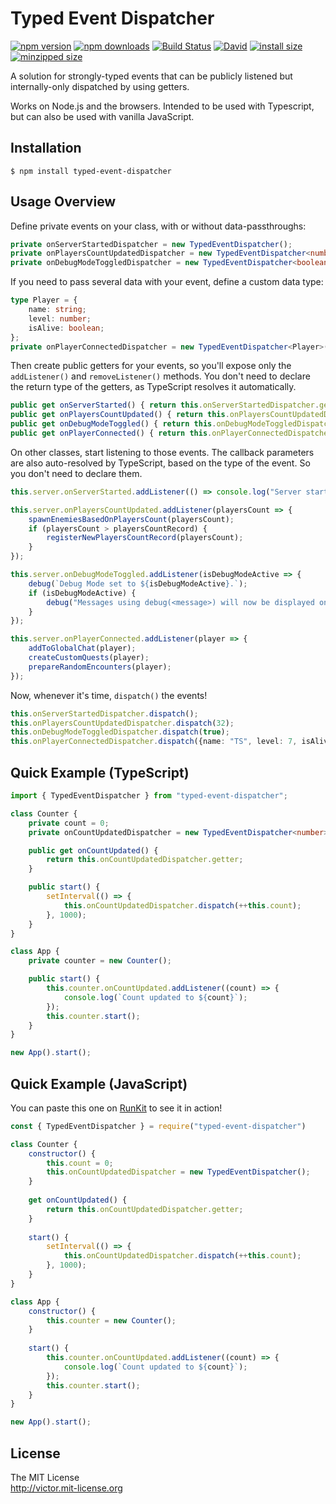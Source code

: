 # Typed Event Dispatcher

[![npm version](https://img.shields.io/npm/v/typed-event-dispatcher.svg?style=flat)](https://www.npmjs.org/package/typed-event-dispatcher)
[![npm downloads](https://img.shields.io/npm/dm/typed-event-dispatcher.svg?style=flat)](http://npm-stat.com/charts.html?package=typed-event-dispatcher)
[![Build Status](https://travis-ci.com/felladrin/typed-event-dispatcher.svg?branch=master)](https://travis-ci.com/felladrin/typed-event-dispatcher)
[![David](https://img.shields.io/david/felladrin/typed-event-dispatcher)](https://david-dm.org/felladrin/typed-event-dispatcher)
[![install size](https://packagephobia.now.sh/badge?p=typed-event-dispatcher)](https://packagephobia.now.sh/result?p=typed-event-dispatcher)
[![minzipped size](https://img.shields.io/bundlephobia/minzip/typed-event-dispatcher)](https://bundlephobia.com/result?p=typed-event-dispatcher)

A solution for strongly-typed events that can be publicly listened but internally-only dispatched by using getters.

Works on Node.js and the browsers. Intended to be used with Typescript, but can also be used with vanilla JavaScript.

## Installation

```shell script
$ npm install typed-event-dispatcher
```

## Usage Overview

Define private events on your class, with or without data-passthroughs:

```typescript
private onServerStartedDispatcher = new TypedEventDispatcher();
private onPlayersCountUpdatedDispatcher = new TypedEventDispatcher<number>();
private onDebugModeToggledDispatcher = new TypedEventDispatcher<boolean>();
```

If you need to pass several data with your event, define a custom data type:

```typescript
type Player = {
    name: string;
    level: number;
    isAlive: boolean;
};
private onPlayerConnectedDispatcher = new TypedEventDispatcher<Player>();
```

Then create public getters for your events, so you'll expose only the `addListener()` and `removeListener()` methods.
You don't need to declare the return type of the getters, as TypeScript resolves it automatically.

```typescript
public get onServerStarted() { return this.onServerStartedDispatcher.getter; }
public get onPlayersCountUpdated() { return this.onPlayersCountUpdatedDispatcher.getter; }
public get onDebugModeToggled() { return this.onDebugModeToggledDispatcher.getter; }
public get onPlayerConnected() { return this.onPlayerConnectedDispatcher.getter; }
```

On other classes, start listening to those events.
The callback parameters are also auto-resolved by TypeScript,
based on the type of the event. So you don't need to declare them.

```typescript
this.server.onServerStarted.addListener(() => console.log("Server started!"));

this.server.onPlayersCountUpdated.addListener(playersCount => {
    spawnEnemiesBasedOnPlayersCount(playersCount);
    if (playersCount > playersCountRecord) {
        registerNewPlayersCountRecord(playersCount);
    }
});

this.server.onDebugModeToggled.addListener(isDebugModeActive => {
    debug(`Debug Mode set to ${isDebugModeActive}.`);
    if (isDebugModeActive) {
        debug("Messages using debug(<message>) will now be displayed on console.");
    }
});

this.server.onPlayerConnected.addListener(player => {
    addToGlobalChat(player);
    createCustomQuests(player);
    prepareRandomEncounters(player);
});
```

Now, whenever it's time, `dispatch()` the events!

```typescript
this.onServerStartedDispatcher.dispatch();
this.onPlayersCountUpdatedDispatcher.dispatch(32);
this.onDebugModeToggledDispatcher.dispatch(true);
this.onPlayerConnectedDispatcher.dispatch({name: "TS", level: 7, isAlive: true});
```

## Quick Example (TypeScript)

```typescript
import { TypedEventDispatcher } from "typed-event-dispatcher";

class Counter {
    private count = 0;
    private onCountUpdatedDispatcher = new TypedEventDispatcher<number>();

    public get onCountUpdated() {
        return this.onCountUpdatedDispatcher.getter;
    }

    public start() {
        setInterval(() => {    
            this.onCountUpdatedDispatcher.dispatch(++this.count);
        }, 1000);
    }
}

class App {
    private counter = new Counter();

    public start() {
        this.counter.onCountUpdated.addListener((count) => {
            console.log(`Count updated to ${count}`);
        });
        this.counter.start();
    }
}

new App().start();
```

## Quick Example (JavaScript)

You can paste this one on [RunKit](https://npm.runkit.com/typed-event-dispatcher) to see it in action!

```javascript
const { TypedEventDispatcher } = require("typed-event-dispatcher")

class Counter {
    constructor() {
        this.count = 0;
        this.onCountUpdatedDispatcher = new TypedEventDispatcher();
    }
    
    get onCountUpdated() {
        return this.onCountUpdatedDispatcher.getter;
    }
    
    start() {
        setInterval(() => {
            this.onCountUpdatedDispatcher.dispatch(++this.count);
        }, 1000);
    }
}

class App {
    constructor() {
        this.counter = new Counter();
    }
    
    start() {
        this.counter.onCountUpdated.addListener((count) => {
            console.log(`Count updated to ${count}`);
        });
        this.counter.start();
    }
}

new App().start();
```

## License

The MIT License  
<http://victor.mit-license.org>
